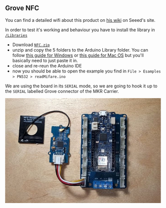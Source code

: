 ## Grove NFC

You can find a detailed wifi about this product on [his wiki](https://wiki.seeedstudio.com/Grove_NFC/) on Seeed's site.

In order to test it's working and behaviour you have to install the library in [`/Libraries`](https://github.com/vongomben/fluid-networks/tree/master/Libraries)

* Download [`NFC.zip`](https://github.com/vongomben/fluid-networks/raw/master/Libraries/NFC.zip)
* unzip and copy the 5 folders to the Arduino Library folder. You can follow [this guide for Windows](https://learn.adafruit.com/adafruit-all-about-arduino-libraries-install-use/installing-a-library) or [this guide for Mac OS](https://learn.adafruit.com/adafruit-all-about-arduino-libraries-install-use/installing-a-library-on-mac-osx) but you'll basically need to just paste it in.
* close and re-reun the Arduino IDE
* now you should be able to open the example you find in `File > Esamples > PN532 > readMifare.ino`

We are using the board in its `SERIAL` mode, so we are going to hook it up to the `SERIAL` labelled Grove connector of the MKR Carrier.

![NFC hookup](13_NFC.jpg)
